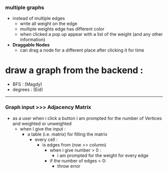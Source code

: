 ### multiple graphs

- instead of multiple edges
    - write all weight on the edge
    - multiple weights edge has different color
    - when clicked a pop up appear with a list of the weight (and any other information)
- **Draggable Nodes**
    - can drag a node for a different place after clicking it for time

#  draw a graph from the backend :

- BFS : (Magdy)
- degrees : (Eid)

---

### Graph input >>> Adjacency Matrix

- as a user when i click a button i am prompted for the number of Vertices and weighted or unweighted
    - when I give the input :
        - a table (i.e. matrix) for filling the matrix
            - every cell :
                - is edges from (row >> column)
                    - when i give number > 0 :
                        - i am prompted for the weight for every edge
                    - if the number of edges < 0:
                        - throw error